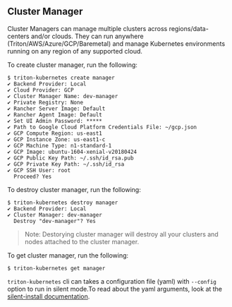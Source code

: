 ## Cluster Manager

Cluster Managers can manage multiple clusters across regions/data-centers and/or clouds. They can run anywhere (Triton/AWS/Azure/GCP/Baremetal) and manage Kubernetes environments running on any region of any supported cloud.

To create cluster manager, run the following:
```
$ triton-kubernetes create manager
✔ Backend Provider: Local
✔ Cloud Provider: GCP
✔ Cluster Manager Name: dev-manager
✔ Private Registry: None
✔ Rancher Server Image: Default
✔ Rancher Agent Image: Default
✔ Set UI Admin Password: *****
✔ Path to Google Cloud Platform Credentials File: ~/gcp.json
✔ GCP Compute Region: us-east1
✔ GCP Instance Zone: us-east1-c
✔ GCP Machine Type: n1-standard-1
✔ GCP Image: ubuntu-1604-xenial-v20180424
✔ GCP Public Key Path: ~/.ssh/id_rsa.pub
✔ GCP Private Key Path: ~/.ssh/id_rsa
✔ GCP SSH User: root
  Proceed? Yes
```

To destroy cluster manager, run the following:

```
$ triton-kubernetes destroy manager
✔ Backend Provider: Local
✔ Cluster Manager: dev-manager
  Destroy "dev-manager"? Yes
```
> Note: Destorying cluster manager will destroy all your clusters and nodes attached to the cluster manager.

To get cluster manager, run the following:

```
$ triton-kubernetes get manager
```

`triton-kubernetes` cli can takes a configuration file (yaml) with `--config` option to run in silent mode.To read about the yaml arguments, look at the [silent-install documentation](https://github.com/joyent/triton-kubernetes/tree/master/docs/guide/silent-install-yaml.md).